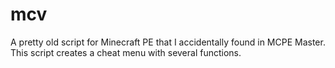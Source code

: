 # mcv

A pretty old script for Minecraft PE that I accidentally found in MCPE Master.
This script creates a cheat menu with several functions.
